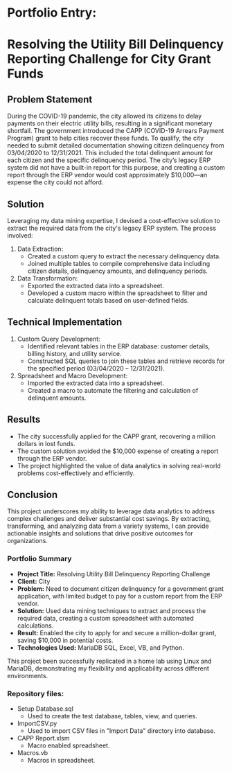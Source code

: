 # Portfolio Entry:
# Resolving the Utility Bill Delinquency Reporting Challenge for City Grant Funds

## Problem Statement
During the COVID-19 pandemic, the city allowed its citizens to delay payments on their electric utility bills, resulting in a significant monetary shortfall. The government introduced the CAPP (COVID-19 Arrears Payment Program) grant to help cities recover these funds. To qualify, the city needed to submit detailed documentation showing citizen delinquency from 03/04/2020 to 12/31/2021. This included the total delinquent amount for each citizen and the specific delinquency period. The city’s legacy ERP system did not have a built-in report for this purpose, and creating a custom report through the ERP vendor would cost approximately $10,000—an expense the city could not afford.

## Solution
Leveraging my data mining expertise, I devised a cost-effective solution to extract the required data from the city's legacy ERP system. The process involved:
1. Data Extraction:
	- Created a custom query to extract the necessary delinquency data.
	- Joined multiple tables to compile comprehensive data including citizen details, delinquency amounts, and delinquency periods.
1. Data Transformation:
	- Exported the extracted data into a spreadsheet.
	- Developed a custom macro within the spreadsheet to filter and calculate delinquent totals based on user-defined fields.
  
## Technical Implementation
1. Custom Query Development:
	- Identified relevant tables in the ERP database: customer details, billing history, and utility service.
	- Constructed SQL queries to join these tables and retrieve records for the specified period (03/04/2020 – 12/31/2021).
1. Spreadsheet and Macro Development:
	- Imported the extracted data into a spreadsheet.
	- Created a macro to automate the filtering and calculation of delinquent amounts.
  
## Results
* The city successfully applied for the CAPP grant, recovering a million dollars in lost funds.
* The custom solution avoided the $10,000 expense of creating a report through the ERP vendor.
* The project highlighted the value of data analytics in solving real-world problems cost-effectively and efficiently.

## Conclusion
This project underscores my ability to leverage data analytics to address complex challenges and deliver substantial cost savings. By extracting, transforming, and analyzing data from a variety systems, I can provide actionable insights and solutions that drive positive outcomes for organizations.

### Portfolio Summary
- **Project Title:** Resolving Utility Bill Delinquency Reporting Challenge
- **Client:** City
- **Problem:** Need to document citizen delinquency for a government grant application, with limited budget to pay for a custom report from the ERP vendor.
- **Solution:** Used data mining techniques to extract and process the required data, creating a custom spreadsheet with automated calculations.
- **Result:** Enabled the city to apply for and secure a million-dollar grant, saving $10,000 in potential costs.
- **Technologies Used:** MariaDB SQL, Excel, VB, and Python.

This project been successfully replicated in a home lab using Linux and MariaDB, demonstrating my flexibility and applicability across different environments.

### Repository files:
* Setup Database.sql
	- Used to create the test database, tables, view, and queries.
* ImportCSV.py
	- Used to import CSV files in "Import Data" directory into database.
* CAPP Report.xlsm
  	- Macro enabled spreadsheet.
* Macros.vb
	- Macros in spreadsheet.
